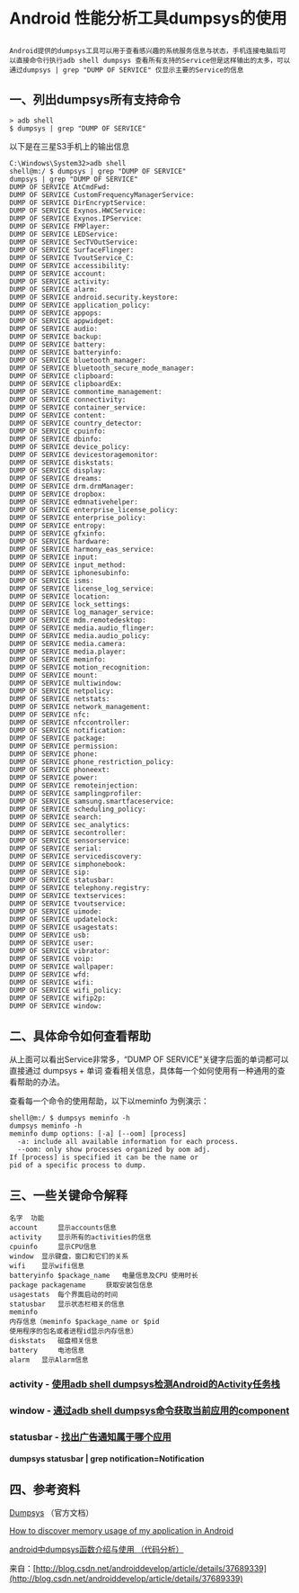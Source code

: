 # Android 性能分析工具dumpsys的使用
##
    Android提供的dumpsys工具可以用于查看感兴趣的系统服务信息与状态，手机连接电脑后可以直接命令行执行adb shell dumpsys 查看所有支持的Service但是这样输出的太多，可以通过dumpsys | grep "DUMP OF SERVICE" 仅显示主要的Service的信息
## 一、列出dumpsys所有支持命令

    > adb shell  
    $ dumpsys | grep "DUMP OF SERVICE"  


以下是在三星S3手机上的输出信息

    C:\Windows\System32>adb shell  
    shell@m:/ $ dumpsys | grep "DUMP OF SERVICE"  
    dumpsys | grep "DUMP OF SERVICE"  
    DUMP OF SERVICE AtCmdFwd:  
    DUMP OF SERVICE CustomFrequencyManagerService:  
    DUMP OF SERVICE DirEncryptService:  
    DUMP OF SERVICE Exynos.HWCService:  
    DUMP OF SERVICE Exynos.IPService:  
    DUMP OF SERVICE FMPlayer:  
    DUMP OF SERVICE LEDService:  
    DUMP OF SERVICE SecTVOutService:  
    DUMP OF SERVICE SurfaceFlinger:  
    DUMP OF SERVICE TvoutService_C:  
    DUMP OF SERVICE accessibility:  
    DUMP OF SERVICE account:  
    DUMP OF SERVICE activity:  
    DUMP OF SERVICE alarm:  
    DUMP OF SERVICE android.security.keystore:  
    DUMP OF SERVICE application_policy:  
    DUMP OF SERVICE appops:  
    DUMP OF SERVICE appwidget:  
    DUMP OF SERVICE audio:  
    DUMP OF SERVICE backup:  
    DUMP OF SERVICE battery:  
    DUMP OF SERVICE batteryinfo:  
    DUMP OF SERVICE bluetooth_manager:  
    DUMP OF SERVICE bluetooth_secure_mode_manager:  
    DUMP OF SERVICE clipboard:  
    DUMP OF SERVICE clipboardEx:  
    DUMP OF SERVICE commontime_management:  
    DUMP OF SERVICE connectivity:  
    DUMP OF SERVICE container_service:  
    DUMP OF SERVICE content:  
    DUMP OF SERVICE country_detector:  
    DUMP OF SERVICE cpuinfo:  
    DUMP OF SERVICE dbinfo:  
    DUMP OF SERVICE device_policy:  
    DUMP OF SERVICE devicestoragemonitor:  
    DUMP OF SERVICE diskstats:  
    DUMP OF SERVICE display:  
    DUMP OF SERVICE dreams:  
    DUMP OF SERVICE drm.drmManager:  
    DUMP OF SERVICE dropbox:  
    DUMP OF SERVICE edmnativehelper:  
    DUMP OF SERVICE enterprise_license_policy:  
    DUMP OF SERVICE enterprise_policy:  
    DUMP OF SERVICE entropy:  
    DUMP OF SERVICE gfxinfo:  
    DUMP OF SERVICE hardware:  
    DUMP OF SERVICE harmony_eas_service:  
    DUMP OF SERVICE input:  
    DUMP OF SERVICE input_method:  
    DUMP OF SERVICE iphonesubinfo:  
    DUMP OF SERVICE isms:  
    DUMP OF SERVICE license_log_service:  
    DUMP OF SERVICE location:  
    DUMP OF SERVICE lock_settings:  
    DUMP OF SERVICE log_manager_service:  
    DUMP OF SERVICE mdm.remotedesktop:  
    DUMP OF SERVICE media.audio_flinger:  
    DUMP OF SERVICE media.audio_policy:  
    DUMP OF SERVICE media.camera:  
    DUMP OF SERVICE media.player:  
    DUMP OF SERVICE meminfo:  
    DUMP OF SERVICE motion_recognition:  
    DUMP OF SERVICE mount:  
    DUMP OF SERVICE multiwindow:  
    DUMP OF SERVICE netpolicy:  
    DUMP OF SERVICE netstats:  
    DUMP OF SERVICE network_management:  
    DUMP OF SERVICE nfc:  
    DUMP OF SERVICE nfccontroller:  
    DUMP OF SERVICE notification:  
    DUMP OF SERVICE package:  
    DUMP OF SERVICE permission:  
    DUMP OF SERVICE phone:  
    DUMP OF SERVICE phone_restriction_policy:  
    DUMP OF SERVICE phoneext:  
    DUMP OF SERVICE power:  
    DUMP OF SERVICE remoteinjection:  
    DUMP OF SERVICE samplingprofiler:  
    DUMP OF SERVICE samsung.smartfaceservice:  
    DUMP OF SERVICE scheduling_policy:  
    DUMP OF SERVICE search:  
    DUMP OF SERVICE sec_analytics:  
    DUMP OF SERVICE secontroller:  
    DUMP OF SERVICE sensorservice:  
    DUMP OF SERVICE serial:  
    DUMP OF SERVICE servicediscovery:  
    DUMP OF SERVICE simphonebook:  
    DUMP OF SERVICE sip:  
    DUMP OF SERVICE statusbar:  
    DUMP OF SERVICE telephony.registry:  
    DUMP OF SERVICE textservices:  
    DUMP OF SERVICE tvoutservice:  
    DUMP OF SERVICE uimode:  
    DUMP OF SERVICE updatelock:  
    DUMP OF SERVICE usagestats:  
    DUMP OF SERVICE usb:  
    DUMP OF SERVICE user:  
    DUMP OF SERVICE vibrator:  
    DUMP OF SERVICE voip:  
    DUMP OF SERVICE wallpaper:  
    DUMP OF SERVICE wfd:  
    DUMP OF SERVICE wifi:  
    DUMP OF SERVICE wifi_policy:  
    DUMP OF SERVICE wifip2p:  
    DUMP OF SERVICE window:  


## 二、具体命令如何查看帮助
从上面可以看出Service非常多，“DUMP OF SERVICE”关键字后面的单词都可以直接通过 dumpsys + 单词 查看相关信息，具体每一个如何使用有一种通用的查看帮助的办法。

查看每一个命令的使用帮助，以下以meminfo 为例演示：

    shell@m:/ $ dumpsys meminfo -h  
    dumpsys meminfo -h  
    meminfo dump options: [-a] [--oom] [process]  
      -a: include all available information for each process.  
      --oom: only show processes organized by oom adj.  
    If [process] is specified it can be the name or  
    pid of a specific process to dump.  


## 三、一些关键命令解释

    名字  功能
    account     显示accounts信息
    activity    显示所有的activities的信息
    cpuinfo     显示CPU信息
    window  显示键盘，窗口和它们的关系
    wifi    显示wifi信息
    batteryinfo $package_name   电量信息及CPU 使用时长
    package packagename     获取安装包信息
    usagestats  每个界面启动的时间
    statusbar   显示状态栏相关的信息
    meminfo     
    内存信息（meminfo $package_name or $pid 
    使用程序的包名或者进程id显示内存信息）
    diskstats   磁盘相关信息
    battery     电池信息
    alarm   显示Alarm信息
         

### activity  - [使用adb shell dumpsys检测Android的Activity任务栈](http://blog.iderzheng.com/debug-activity-task-stack-with-adb-shell-dumpsys/)

### window - [通过adb shell dumpsys命令获取当前应用的component](http://blog.csdn.net/gb112211/article/details/33073191)

### statusbar - [找出广告通知属于哪个应用](http://lmbj.net/blog/android-shell-dumpsys/)

#### dumpsys statusbar | grep notification=Notification 




## 四、参考资料
[Dumpsys](https://source.android.com/devices/tech/input/dumpsys.html) （官方文档）

[How to discover memory usage of my application in Android](http://stackoverflow.com/questions/2298208/how-to-discover-memory-usage-of-my-application-in-android#2299813)

[android中dumpsys函数介绍与使用 （代码分析）](http://su1216.iteye.com/blog/1729648)

来自：[http://blog.csdn.net/androiddevelop/article/details/37689339](http://blog.csdn.net/androiddevelop/article/details/37689339)